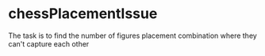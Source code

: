 # chessPlacementIssue
The task is to find the number of figures placement combination where they can't capture each other
